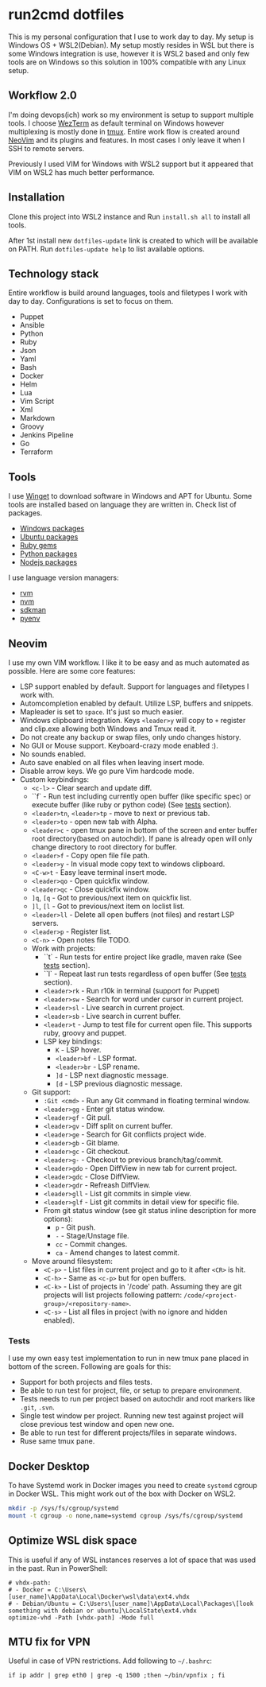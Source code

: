 # run2cmd dotfiles

This is my personal configuration that I use to work day to day. My setup is
Windows OS + WSL2(Debian). My setup mostly resides in WSL but there is some
Windows integration is use, however it is WSL2 based and only few tools are on
Windows so this solution in 100% compatible with any Linux setup.

## Workflow 2.0

I'm doing devops(ich) work so my environment is setup to support multiple
tools. I choose [WezTerm](https://wezfurlong.org/wezterm/index.html) as default
terminal on Windows however multiplexing is mostly done in
[tmux](https://github.com/tmux/tmux). Entire work flow is created around
[NeoVim](https://github.com/neovim/neovim) and its plugins and features. In most cases I
only leave it when I SSH to remote servers.

Previously I used VIM for Windows with WSL2 support but it appeared that VIM on
WSL2 has much better performance.

## Installation

Clone this project into WSL2 instance and Run `install.sh all` to install
all tools.

After 1st install new `dotfiles-update` link is created to which will be available on PATH.
Run `dotfiles-update help` to list available options.

## Technology stack

Entire workflow is build around languages, tools and filetypes I work with day to day.
Configurations is set to focus on them.

- Puppet
- Ansible
- Python
- Ruby
- Json
- Yaml
- Bash
- Docker
- Helm
- Lua
- Vim Script
- Xml
- Markdown
- Groovy
- Jenkins Pipeline
- Go
- Terraform

## Tools

I use [Winget](https://github.com/microsoft/winget-cli) to download software in Windows and APT for
Ubuntu. Some tools are installed based on language they are written in. Check
list of packages.

- [Windows packages](Winfile)
- [Ubuntu packages](Pkgfile)
- [Ruby gems](Gemfile)
- [Python packages](Pythonfile)
- [Nodejs packages](package.json)

I use language version managers:

- [rvm](https://rvm.io/)
- [nvm](https://github.com/nvm-sh/nvm)
- [sdkman](https://sdkman.io/)
- [pyenv](https://github.com/pyenv/pyenv)

## Neovim

I use my own VIM workflow. I like it to be easy and as much automated as
possible. Here are some core features:

- LSP support enabled by default. Support for languages and filetypes I work with.
- Automcompletion enabled by default. Utilize LSP, buffers and snippets.
- Mapleader is set to `space`. It's just so much easier.
- Windows clipboard integration. Keys `<leader>y` will copy to `+` register and clip.exe allowing both Windows and Tmux read it.
- Do not create any backup or swap files, only undo changes history.
- No GUI or Mouse support. Keyboard-crazy mode enabled :).
- No sounds enabled.
- Auto save enabled on all files when leaving insert mode.
- Disable arrow keys. We go pure Vim hardcode mode.
- Custom keybindings:
    - `<c-l>` - Clear search and update diff.
    - ``f` - Run test including currently open buffer (like specific spec) or execute buffer (like ruby or python code) (See [tests](#tests) section).
    - `<leader>tn`, `<leader>tp` - move to next or previous tab.
    - `<leader>to` - open new tab with Alpha.
    - `<leader>c` - open tmux pane in bottom of the screen and enter buffer root directory(based on autochdir). If pane is already open will only change directory to root directory for buffer.
    - `<leader>f` - Copy open file file path.
    - `<leader>y` - In visual mode copy text to windows clipboard.
    - `<C-w>t` - Easy leave terminal insert mode.
    - `<leader>qo` - Open quickfix window.
    - `<leader>qc` - Close quickfix window.
    - `]q`, `[q` - Got to previous/next item on quickfix list.
    - `]l`, `[l` - Got to previous/next item on loclist list.
    - `<leader>ll` - Delete all open buffers (not files) and restart LSP servers.
    - `<leader>p` - Register list.
    - `<C-n>` - Open notes file TODO.
    - Work with projects:
      - ``t` - Run tests for entire project like gradle, maven rake (See [tests](#tests) section).
      - ``l` - Repeat last run tests regardless of open buffer (See [tests](#tests) section).
      - `<leader>rk` - Run r10k in terminal (support for Puppet)
      - `<leader>sw` - Search for word under cursor in current project.
      - `<leader>sl` - Live search in current project.
      - `<leader>sb` - Live search in current buffer.
      - `<leader>t` - Jump to test file for current open file. This supports ruby, groovy and puppet.
      - LSP key bindings:
        - `K` - LSP hover.
        - `<leader>bf` - LSP format.
        - `<leader>br` - LSP rename.
        - `]d` - LSP next diagnostic message.
        - `[d` - LSP previous diagnostic message.
    - Git support:
      - `:Git <cmd>` - Run any Git command in floating terminal window.
      - `<leader>gg` - Enter git status window.
      - `<leader>gf` - Git pull.
      - `<leader>gv` - Diff split on current buffer.
      - `<leader>ge` - Search for Git conflicts project wide.
      - `<leader>gb` - Git blame.
      - `<leader>gc` - Git checkout.
      - `<leader>g-` - Checkout to previous branch/tag/commit.
      - `<leader>gdo` - Open DiffView in new tab for current project.
      - `<leader>gdc` - Close DiffView.
      - `<leader>gdr` - Refreash DiffView.
      - `<leader>gll` - List git commits in simple view.
      - `<leader>glf` - List git commits in detail view for specific file.
      - From git status window (see git status inline description for more options):
        - `p` - Git push.
        - `-` - Stage/Unstage file.
        - `cc` - Commit changes.
        - `ca` - Amend changes to latest commit.
    - Move around filesystem:
      - `<C-p>` - List files in current project and go to it after `<CR>` is hit.
      - `<C-h>` - Same as `<c-p>` but for open buffers.
      - `<C-k>` - List of projects in '/code' path. Assuming they are git projects will list projects following pattern: `/code/<project-group>/<repository-name>`.
      - `<C-s>` - List all files in project (with no ignore and hidden enabled).

### Tests

I use my own easy test implementation to run in new tmux pane placed in bottom of the screen. Following are goals for this:

- Support for both projects and files tests.
- Be able to run test for project, file, or setup to prepare environment.
- Tests needs to run per project based on autochdir and root markers like `.git`, `.svn`.
- Single test window per project. Running new test against project will close previous test window and open new one.
- Be able to run test for different projects/files in separate windows.
- Ruse same tmux pane.

## Docker Desktop

To have Systemd work in Docker images you need to create `systemd` cgroup in
Docker WSL. This might work out of the box with Docker on WSL2.

```bash
mkdir -p /sys/fs/cgroup/systemd
mount -t cgroup -o none,name=systemd cgroup /sys/fs/cgroup/systemd
```

## Optimize WSL disk space

This is useful if any of WSL instances reserves a lot of space that was used in the past. Run in PowerShell:

```pwershell
# vhdx-path:
# - Docker = C:\Users\[user_name]\AppData\Local\Docker\wsl\data\ext4.vhdx
# - Debian/Ubuntu = C:\Users\[user_name]\AppData\Local\Packages\[look something with debian or ubuntu]\LocalState\ext4.vhdx
optimize-vhd -Path [vhdx-path] -Mode full
```

## MTU fix for VPN

Useful in case of VPN restrictions. Add following to `~/.bashrc`:

```# Fix for VPN
if ip addr | grep eth0 | grep -q 1500 ;then ~/bin/vpnfix ; fi
```
